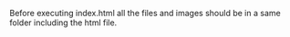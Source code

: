 Before executing index.html all the files and images should be in a same folder including the html file.
